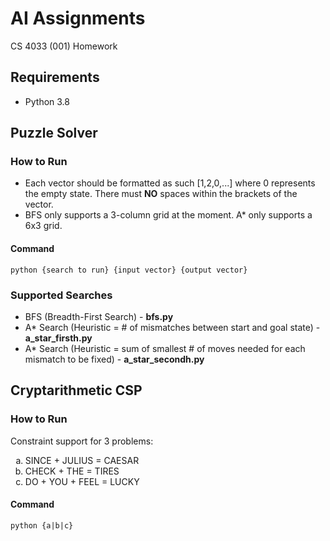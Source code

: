 # AI Assignments 
CS 4033 (001) Homework

## Requirements
* Python 3.8

## Puzzle Solver
### How to Run
* Each vector should be formatted as such [1,2,0,...] where 0 represents the empty state. There must **NO** spaces
within the brackets of the vector.
* BFS only supports a 3-column grid at the moment. A* only supports a 6x3 grid.

#### Command
    python {search to run} {input vector} {output vector}

### Supported Searches
* BFS (Breadth-First Search) - **bfs.py**
* A* Search (Heuristic = # of mismatches between start and goal state) - **a_star_firsth.py**
* A* Search (Heuristic = sum of smallest # of moves needed for each mismatch to be fixed) - **a_star_secondh.py**

## Cryptarithmetic CSP
### How to Run
Constraint support for 3 problems:

<ol type="a">
    <li>SINCE + JULIUS = CAESAR</li>
    <li>CHECK + THE = TIRES</li>
    <li>DO + YOU + FEEL = LUCKY</li>
</ol>

#### Command
    python {a|b|c}
